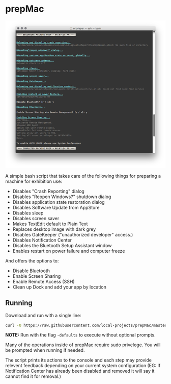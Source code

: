 # prepMac

![Screenshot](https://raw.githubusercontent.com/local-projects/prepMac/screenshots/screen01.png)

A simple bash script that takes care of the following things for preparing a machine for exhibition use:

- Disables "Crash Reporting" dialog
- Disables "Reopen Windows?" shutdown dialog
- Disables application state restoration dialog
- Disables Software Update from AppStore
- Disables sleep
- Disables screen saver
- Makes TextEdit default to Plain Text
- Replaces desktop image with dark grey
- Disables GateKeeper ("unauthorized developer" access.)
- Disables Notification Center
- Disables the Bluetooth Setup Assistant window
- Enables restart on power failure and computer freeze

And offers the options to:

- Disable Bluetooth
- Enable Screen Sharing
- Enable Remote Access (SSH)
- Clean up Dock and add your app by location

## Running

Download and run with a single line:

```sh
curl -O https://raw.githubusercontent.com/local-projects/prepMac/master/prepMac.sh; bash prepMac.sh; rm prepMac.sh;
```

__NOTE:__ Run with the flag `-defaults` to execute without optional prompts.

Many of the operations inside of prepMac require sudo privelege. You will be prompted when running if needed.

The script prints its actions to the console and each step may provide relevent feedback depending on your current system configuration (EG: If Notification Center has already been disabled and removed it will say it cannot find it for removal.)
